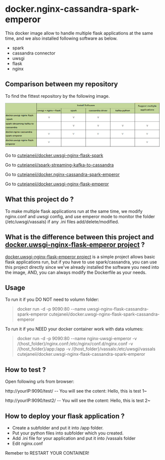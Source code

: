 # docker.nginx-cassandra-spark-emperor #
This docker image allow to handle multiple flask applications at the same time, and we also installed following software as below.

- spark
- cassandra connector
- uwsgi
- flask
- nginx

## Comparison between my repository ##

To find the fittest repository by the following image.


![](git-repository-comparison2.png)

Go to [cutejaneii/docker.uwsgi-nginx-flask-spark](https://github.com/cutejaneii/docker.uwsgi-nginx-flask-spark)

Go to [cutejaneii/spark-streaming-kafka-to-cassandra](https://github.com/cutejaneii/spark-streaming-kafka-to-cassandra)

Go to [cutejaneii/docker.nginx-cassandra-spark-emperor](https://github.com/cutejaneii/docker.nginx-cassandra-spark-emperor)

Go to [cutejaneii/docker.uwsgi-nginx-flask-emperor](https://github.com/cutejaneii/docker.uwsgi-nginx-flask-emperor)

## What this project do ? ##

To make multiple flask applications run at the same time, we modify nginx.conf and uwsgi config, and use emperor mode to monitor the folder (/etc/uwsgi/vassals) if any .ini files add/delete/modified.

## What is the difference between this project and [docker.uwsgi-nginx-flask-emperor project](https://github.com/cutejaneii/docker.uwsgi-nginx-flask-emperor) ? ##

[docker.uwsgi-nginx-flask-emperor project](https://github.com/cutejaneii/docker.uwsgi-nginx-flask-emperor) is a simple project allows basic flask applications run, but if you have to use spark/cassandra, you can use this project directly since we've already installed the software you need into the image, AND, you can always modify the Dockerfile as your needs.

## Usage ##

To run it if you DO NOT need to volumn folder:

> docker run -d -p 9090:80 --name uwsgi-nginx-flask-cassandra-spark-emperor cutejaneii/docker.uwsgi-nginx-flask-spark-cassandra-emperor

To run it if you NEED your docker container work with data volumes:

> docker run -d -p 9090:80 --name nginx-uwsgi-emperor 
> -v /{host_folder}/nginx.conf:/etc/nginx/conf.d/nginx.conf 
> -v /{host_folder}/app:/app 
> -v /{host_folder}/vassals:/etc/uwsgi/vassals 
> cutejaneii/docker.uwsgi-nginx-flask-cassandra-spark-emperor

## How to test ? ##

Open following urls from browser:

http://yourIP:9090/test/ -- You will see the cotent: Hello, this is test 1~

http://yourIP:9090/test2/ -- You will see the cotent: Hello, this is test 2~

## How to deploy your flask application ? ##

- Create a subfolder and put it into /app folder.
- Put your python files into subfolder which you created.
- Add .ini file for your application and put it into /vassals folder
- Edit nginx.conf

Remeber to RESTART YOUR CONTAINER!
